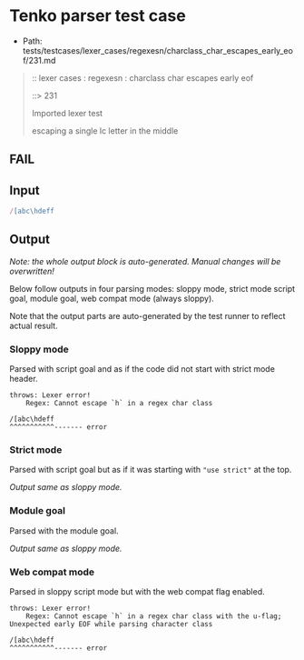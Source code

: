 # Tenko parser test case

- Path: tests/testcases/lexer_cases/regexesn/charclass_char_escapes_early_eof/231.md

> :: lexer cases : regexesn : charclass char escapes early eof
>
> ::> 231
>
> Imported lexer test
>
> escaping a single lc letter in the middle

## FAIL

## Input

`````js
/[abc\hdeff
`````

## Output

_Note: the whole output block is auto-generated. Manual changes will be overwritten!_

Below follow outputs in four parsing modes: sloppy mode, strict mode script goal, module goal, web compat mode (always sloppy).

Note that the output parts are auto-generated by the test runner to reflect actual result.

### Sloppy mode

Parsed with script goal and as if the code did not start with strict mode header.

`````
throws: Lexer error!
    Regex: Cannot escape `h` in a regex char class

/[abc\hdeff
^^^^^^^^^^^------- error
`````

### Strict mode

Parsed with script goal but as if it was starting with `"use strict"` at the top.

_Output same as sloppy mode._

### Module goal

Parsed with the module goal.

_Output same as sloppy mode._

### Web compat mode

Parsed in sloppy script mode but with the web compat flag enabled.

`````
throws: Lexer error!
    Regex: Cannot escape `h` in a regex char class with the u-flag; Unexpected early EOF while parsing character class

/[abc\hdeff
^^^^^^^^^^^------- error
`````


